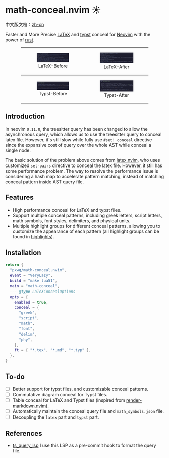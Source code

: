 # math-conceal.nvim ☀️

中文版文档：[zh-cn](./doc/zh_cn.md)

Faster and More Precise [LaTeX](https://www.latex-project.org/) and [typst](https://github.com/typst/typst) conceal for [Neovim](https://github.com/neovim/neovim) with the power of [rust](https://www.rust-lang.org/).

<table style="width: 80%; margin: auto; text-align: center;">
  <tr>
    <td style="width: 50%;">
      <figure>
        <img src="./fig/ebf.png" alt="Latex Showcase" style="width: 95%;">
        <figcaption>LaTeX-Before</figcaption>
      </figure>
    </td>
    <td style="width: 50%;">
      <figure>
        <img src="./fig/eaf.png" alt="LaTeX Showcase" style="width: 99%;">
        <figcaption>LaTeX-After</figcaption>
      </figure>
    </td>
  </tr>
</table>


<table style="width: 80%; margin: auto; text-align: center;">
  <tr>
    <td style="width: 50%;">
      <figure>
        <img src="./fig/tbf.png" alt="Typst Showcase" style="width: 95%;">
        <figcaption>Typst-Before</figcaption>
      </figure>
    </td>
    <td style="width: 50%;">
      <figure>
        <img src="./fig/taf_1.png" alt="Typst Showcase" style="width: 99%;">
        <figcaption>Typst-After</figcaption>
      </figure>
    </td>
  </tr>
</table>

## Introduction

In neovim `0.11.0`, the treesitter query has been changed to allow the asynchronous query, which allows us to use the treesitter query to conceal latex file. However, it's still slow while fully use `#set! conceal` directive since the expansive cost of query over the whole AST while conceal a single node.

The basic solution of the problem above comes from [latex.nvim](https://github.com/robbielyman/latex.nvim), who uses customized `set-pairs` directive to conceal the latex file. However, it still has some performance problem. The way to resolve the performance issue is considering a hash map to accelerate pattern matching, instead of matching conceal pattern inside AST query file.

## Features

- High performance conceal for LaTeX and typst files.
- Support multiple conceal patterns, including greek letters, script letters, math symbols, font styles, delimiters, and physical units.
- Multiple highlight groups for different conceal patterns, allowing you to customize the appearance of each pattern (all highlight groups can be found in [highlights](./highlights/highlights.md)).

## Installation

```lua
return {
  "pxwg/math-conceal.nvim",
  event = "VeryLazy",
  build = "make lua51",
  main = "math-conceal",
  --- @type LaTeXConcealOptions
  opts = {
    enabled = true,
    conceal = {
      "greek",
      "script",
      "math",
      "font",
      "delim",
      "phy",
    },
    ft = { "*.tex", "*.md", "*.typ" },
  },
}
```

## To-do

- [ ] Better support for typst files, and customizable conceal patterns.
- [ ] Commutative diagram conceal for Typst files.
- [ ] Table conceal for LaTeX and Typst files (inspired from [render-markdown.nvim](https://github.com/MeanderingProgrammer/render-markdown.nvim)).
- [ ] Automatically maintain the conceal query file and `math_symbols.json` file.
- [ ] Decoupling the `latex` part and `typst` part.

## References

- [ts_query_lsp](https://github.com/ribru17/ts_query_ls) I use this LSP as a pre-commit hook to format the query file.
